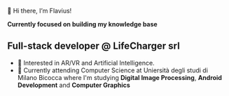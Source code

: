 👋 Hi there, I’m Flavius!

**Currently focused on building my knowledge base**

## Full-stack developer @ LifeCharger srl
- 👀 Interested in AR/VR and Artificial Intelligence.
- 🌱 Currently attending Computer Science at Uniersità degli studi di Milano Bicocca where
      I'm studying **Digital Image Processing**, **Android Development** and **Computer Graphics**

<!---
FBLador/FBLador is a ✨ special ✨ repository because its `README.md` (this file) appears on your GitHub profile.
You can click the Preview link to take a look at your changes.
--->
